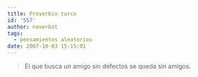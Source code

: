 ```yaml
---
title: Proverbio turco
id: '557'
author: neverbot
tags:
  - pensamientos aleatorios
date: 2007-10-03 15:15:01
---
```


> El que busca un amigo sin defectos se queda sin amigos.